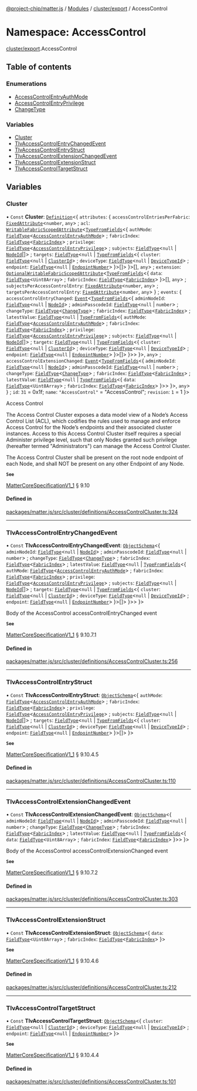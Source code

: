 [@project-chip/matter.js](../README.md) / [Modules](../modules.md) / [cluster/export](cluster_export.md) / AccessControl

# Namespace: AccessControl

[cluster/export](cluster_export.md).AccessControl

## Table of contents

### Enumerations

- [AccessControlEntryAuthMode](../enums/cluster_export.AccessControl.AccessControlEntryAuthMode.md)
- [AccessControlEntryPrivilege](../enums/cluster_export.AccessControl.AccessControlEntryPrivilege.md)
- [ChangeType](../enums/cluster_export.AccessControl.ChangeType.md)

### Variables

- [Cluster](cluster_export.AccessControl.md#cluster)
- [TlvAccessControlEntryChangedEvent](cluster_export.AccessControl.md#tlvaccesscontrolentrychangedevent)
- [TlvAccessControlEntryStruct](cluster_export.AccessControl.md#tlvaccesscontrolentrystruct)
- [TlvAccessControlExtensionChangedEvent](cluster_export.AccessControl.md#tlvaccesscontrolextensionchangedevent)
- [TlvAccessControlExtensionStruct](cluster_export.AccessControl.md#tlvaccesscontrolextensionstruct)
- [TlvAccessControlTargetStruct](cluster_export.AccessControl.md#tlvaccesscontroltargetstruct)

## Variables

### Cluster

• `Const` **Cluster**: [`Definition`](cluster_export.ClusterFactory.md#definition)\<\{ `attributes`: \{ `accessControlEntriesPerFabric`: [`FixedAttribute`](cluster_export.md#fixedattribute)\<`number`, `any`\> ; `acl`: [`WritableFabricScopedAttribute`](cluster_export.md#writablefabricscopedattribute)\<[`TypeFromFields`](tlv_export.md#typefromfields)\<\{ `authMode`: [`FieldType`](../interfaces/tlv_export.FieldType.md)\<[`AccessControlEntryAuthMode`](../enums/cluster_export.AccessControl.AccessControlEntryAuthMode.md)\> ; `fabricIndex`: [`FieldType`](../interfaces/tlv_export.FieldType.md)\<[`FabricIndex`](datatype_export.md#fabricindex)\> ; `privilege`: [`FieldType`](../interfaces/tlv_export.FieldType.md)\<[`AccessControlEntryPrivilege`](../enums/cluster_export.AccessControl.AccessControlEntryPrivilege.md)\> ; `subjects`: [`FieldType`](../interfaces/tlv_export.FieldType.md)\<``null`` \| [`NodeId`](datatype_export.md#nodeid)[]\> ; `targets`: [`FieldType`](../interfaces/tlv_export.FieldType.md)\<``null`` \| [`TypeFromFields`](tlv_export.md#typefromfields)\<\{ `cluster`: [`FieldType`](../interfaces/tlv_export.FieldType.md)\<``null`` \| [`ClusterId`](datatype_export.md#clusterid)\> ; `deviceType`: [`FieldType`](../interfaces/tlv_export.FieldType.md)\<``null`` \| [`DeviceTypeId`](datatype_export.md#devicetypeid)\> ; `endpoint`: [`FieldType`](../interfaces/tlv_export.FieldType.md)\<``null`` \| [`EndpointNumber`](datatype_export.md#endpointnumber)\>  }\>[]\>  }\>[], `any`\> ; `extension`: [`OptionalWritableFabricScopedAttribute`](cluster_export.md#optionalwritablefabricscopedattribute)\<[`TypeFromFields`](tlv_export.md#typefromfields)\<\{ `data`: [`FieldType`](../interfaces/tlv_export.FieldType.md)\<`Uint8Array`\> ; `fabricIndex`: [`FieldType`](../interfaces/tlv_export.FieldType.md)\<[`FabricIndex`](datatype_export.md#fabricindex)\>  }\>[], `any`\> ; `subjectsPerAccessControlEntry`: [`FixedAttribute`](cluster_export.md#fixedattribute)\<`number`, `any`\> ; `targetsPerAccessControlEntry`: [`FixedAttribute`](cluster_export.md#fixedattribute)\<`number`, `any`\>  } ; `events`: \{ `accessControlEntryChanged`: [`Event`](cluster_export.md#event)\<[`TypeFromFields`](tlv_export.md#typefromfields)\<\{ `adminNodeId`: [`FieldType`](../interfaces/tlv_export.FieldType.md)\<``null`` \| [`NodeId`](datatype_export.md#nodeid)\> ; `adminPasscodeId`: [`FieldType`](../interfaces/tlv_export.FieldType.md)\<``null`` \| `number`\> ; `changeType`: [`FieldType`](../interfaces/tlv_export.FieldType.md)\<[`ChangeType`](../enums/cluster_export.AccessControl.ChangeType.md)\> ; `fabricIndex`: [`FieldType`](../interfaces/tlv_export.FieldType.md)\<[`FabricIndex`](datatype_export.md#fabricindex)\> ; `latestValue`: [`FieldType`](../interfaces/tlv_export.FieldType.md)\<``null`` \| [`TypeFromFields`](tlv_export.md#typefromfields)\<\{ `authMode`: [`FieldType`](../interfaces/tlv_export.FieldType.md)\<[`AccessControlEntryAuthMode`](../enums/cluster_export.AccessControl.AccessControlEntryAuthMode.md)\> ; `fabricIndex`: [`FieldType`](../interfaces/tlv_export.FieldType.md)\<[`FabricIndex`](datatype_export.md#fabricindex)\> ; `privilege`: [`FieldType`](../interfaces/tlv_export.FieldType.md)\<[`AccessControlEntryPrivilege`](../enums/cluster_export.AccessControl.AccessControlEntryPrivilege.md)\> ; `subjects`: [`FieldType`](../interfaces/tlv_export.FieldType.md)\<``null`` \| [`NodeId`](datatype_export.md#nodeid)[]\> ; `targets`: [`FieldType`](../interfaces/tlv_export.FieldType.md)\<``null`` \| [`TypeFromFields`](tlv_export.md#typefromfields)\<\{ `cluster`: [`FieldType`](../interfaces/tlv_export.FieldType.md)\<``null`` \| [`ClusterId`](datatype_export.md#clusterid)\> ; `deviceType`: [`FieldType`](../interfaces/tlv_export.FieldType.md)\<``null`` \| [`DeviceTypeId`](datatype_export.md#devicetypeid)\> ; `endpoint`: [`FieldType`](../interfaces/tlv_export.FieldType.md)\<``null`` \| [`EndpointNumber`](datatype_export.md#endpointnumber)\>  }\>[]\>  }\>\>  }\>, `any`\> ; `accessControlExtensionChanged`: [`Event`](cluster_export.md#event)\<[`TypeFromFields`](tlv_export.md#typefromfields)\<\{ `adminNodeId`: [`FieldType`](../interfaces/tlv_export.FieldType.md)\<``null`` \| [`NodeId`](datatype_export.md#nodeid)\> ; `adminPasscodeId`: [`FieldType`](../interfaces/tlv_export.FieldType.md)\<``null`` \| `number`\> ; `changeType`: [`FieldType`](../interfaces/tlv_export.FieldType.md)\<[`ChangeType`](../enums/cluster_export.AccessControl.ChangeType.md)\> ; `fabricIndex`: [`FieldType`](../interfaces/tlv_export.FieldType.md)\<[`FabricIndex`](datatype_export.md#fabricindex)\> ; `latestValue`: [`FieldType`](../interfaces/tlv_export.FieldType.md)\<``null`` \| [`TypeFromFields`](tlv_export.md#typefromfields)\<\{ `data`: [`FieldType`](../interfaces/tlv_export.FieldType.md)\<`Uint8Array`\> ; `fabricIndex`: [`FieldType`](../interfaces/tlv_export.FieldType.md)\<[`FabricIndex`](datatype_export.md#fabricindex)\>  }\>\>  }\>, `any`\>  } ; `id`: ``31`` = 0x1f; `name`: ``"AccessControl"`` = "AccessControl"; `revision`: ``1`` = 1 }\>

Access Control

The Access Control Cluster exposes a data model view of a Node’s Access Control List (ACL), which codifies the
rules used to manage and enforce Access Control for the Node’s endpoints and their associated cluster instances.
Access to this Access Control Cluster itself requires a special Administer privilege level, such that only Nodes
granted such privilege (hereafter termed "Administrators") can manage the Access Control Cluster.

The Access Control Cluster shall be present on the root node endpoint of each Node, and shall NOT be present on
any other Endpoint of any Node.

**`See`**

[MatterCoreSpecificationV1_1](../interfaces/spec_export.MatterCoreSpecificationV1_1.md) § 9.10

#### Defined in

[packages/matter.js/src/cluster/definitions/AccessControlCluster.ts:324](https://github.com/project-chip/matter.js/blob/dfd1dc35/packages/matter.js/src/cluster/definitions/AccessControlCluster.ts#L324)

___

### TlvAccessControlEntryChangedEvent

• `Const` **TlvAccessControlEntryChangedEvent**: [`ObjectSchema`](../classes/tlv_export.ObjectSchema.md)\<\{ `adminNodeId`: [`FieldType`](../interfaces/tlv_export.FieldType.md)\<``null`` \| [`NodeId`](datatype_export.md#nodeid)\> ; `adminPasscodeId`: [`FieldType`](../interfaces/tlv_export.FieldType.md)\<``null`` \| `number`\> ; `changeType`: [`FieldType`](../interfaces/tlv_export.FieldType.md)\<[`ChangeType`](../enums/cluster_export.AccessControl.ChangeType.md)\> ; `fabricIndex`: [`FieldType`](../interfaces/tlv_export.FieldType.md)\<[`FabricIndex`](datatype_export.md#fabricindex)\> ; `latestValue`: [`FieldType`](../interfaces/tlv_export.FieldType.md)\<``null`` \| [`TypeFromFields`](tlv_export.md#typefromfields)\<\{ `authMode`: [`FieldType`](../interfaces/tlv_export.FieldType.md)\<[`AccessControlEntryAuthMode`](../enums/cluster_export.AccessControl.AccessControlEntryAuthMode.md)\> ; `fabricIndex`: [`FieldType`](../interfaces/tlv_export.FieldType.md)\<[`FabricIndex`](datatype_export.md#fabricindex)\> ; `privilege`: [`FieldType`](../interfaces/tlv_export.FieldType.md)\<[`AccessControlEntryPrivilege`](../enums/cluster_export.AccessControl.AccessControlEntryPrivilege.md)\> ; `subjects`: [`FieldType`](../interfaces/tlv_export.FieldType.md)\<``null`` \| [`NodeId`](datatype_export.md#nodeid)[]\> ; `targets`: [`FieldType`](../interfaces/tlv_export.FieldType.md)\<``null`` \| [`TypeFromFields`](tlv_export.md#typefromfields)\<\{ `cluster`: [`FieldType`](../interfaces/tlv_export.FieldType.md)\<``null`` \| [`ClusterId`](datatype_export.md#clusterid)\> ; `deviceType`: [`FieldType`](../interfaces/tlv_export.FieldType.md)\<``null`` \| [`DeviceTypeId`](datatype_export.md#devicetypeid)\> ; `endpoint`: [`FieldType`](../interfaces/tlv_export.FieldType.md)\<``null`` \| [`EndpointNumber`](datatype_export.md#endpointnumber)\>  }\>[]\>  }\>\>  }\>

Body of the AccessControl accessControlEntryChanged event

**`See`**

[MatterCoreSpecificationV1_1](../interfaces/spec_export.MatterCoreSpecificationV1_1.md) § 9.10.7.1

#### Defined in

[packages/matter.js/src/cluster/definitions/AccessControlCluster.ts:256](https://github.com/project-chip/matter.js/blob/dfd1dc35/packages/matter.js/src/cluster/definitions/AccessControlCluster.ts#L256)

___

### TlvAccessControlEntryStruct

• `Const` **TlvAccessControlEntryStruct**: [`ObjectSchema`](../classes/tlv_export.ObjectSchema.md)\<\{ `authMode`: [`FieldType`](../interfaces/tlv_export.FieldType.md)\<[`AccessControlEntryAuthMode`](../enums/cluster_export.AccessControl.AccessControlEntryAuthMode.md)\> ; `fabricIndex`: [`FieldType`](../interfaces/tlv_export.FieldType.md)\<[`FabricIndex`](datatype_export.md#fabricindex)\> ; `privilege`: [`FieldType`](../interfaces/tlv_export.FieldType.md)\<[`AccessControlEntryPrivilege`](../enums/cluster_export.AccessControl.AccessControlEntryPrivilege.md)\> ; `subjects`: [`FieldType`](../interfaces/tlv_export.FieldType.md)\<``null`` \| [`NodeId`](datatype_export.md#nodeid)[]\> ; `targets`: [`FieldType`](../interfaces/tlv_export.FieldType.md)\<``null`` \| [`TypeFromFields`](tlv_export.md#typefromfields)\<\{ `cluster`: [`FieldType`](../interfaces/tlv_export.FieldType.md)\<``null`` \| [`ClusterId`](datatype_export.md#clusterid)\> ; `deviceType`: [`FieldType`](../interfaces/tlv_export.FieldType.md)\<``null`` \| [`DeviceTypeId`](datatype_export.md#devicetypeid)\> ; `endpoint`: [`FieldType`](../interfaces/tlv_export.FieldType.md)\<``null`` \| [`EndpointNumber`](datatype_export.md#endpointnumber)\>  }\>[]\>  }\>

**`See`**

[MatterCoreSpecificationV1_1](../interfaces/spec_export.MatterCoreSpecificationV1_1.md) § 9.10.4.5

#### Defined in

[packages/matter.js/src/cluster/definitions/AccessControlCluster.ts:110](https://github.com/project-chip/matter.js/blob/dfd1dc35/packages/matter.js/src/cluster/definitions/AccessControlCluster.ts#L110)

___

### TlvAccessControlExtensionChangedEvent

• `Const` **TlvAccessControlExtensionChangedEvent**: [`ObjectSchema`](../classes/tlv_export.ObjectSchema.md)\<\{ `adminNodeId`: [`FieldType`](../interfaces/tlv_export.FieldType.md)\<``null`` \| [`NodeId`](datatype_export.md#nodeid)\> ; `adminPasscodeId`: [`FieldType`](../interfaces/tlv_export.FieldType.md)\<``null`` \| `number`\> ; `changeType`: [`FieldType`](../interfaces/tlv_export.FieldType.md)\<[`ChangeType`](../enums/cluster_export.AccessControl.ChangeType.md)\> ; `fabricIndex`: [`FieldType`](../interfaces/tlv_export.FieldType.md)\<[`FabricIndex`](datatype_export.md#fabricindex)\> ; `latestValue`: [`FieldType`](../interfaces/tlv_export.FieldType.md)\<``null`` \| [`TypeFromFields`](tlv_export.md#typefromfields)\<\{ `data`: [`FieldType`](../interfaces/tlv_export.FieldType.md)\<`Uint8Array`\> ; `fabricIndex`: [`FieldType`](../interfaces/tlv_export.FieldType.md)\<[`FabricIndex`](datatype_export.md#fabricindex)\>  }\>\>  }\>

Body of the AccessControl accessControlExtensionChanged event

**`See`**

[MatterCoreSpecificationV1_1](../interfaces/spec_export.MatterCoreSpecificationV1_1.md) § 9.10.7.2

#### Defined in

[packages/matter.js/src/cluster/definitions/AccessControlCluster.ts:303](https://github.com/project-chip/matter.js/blob/dfd1dc35/packages/matter.js/src/cluster/definitions/AccessControlCluster.ts#L303)

___

### TlvAccessControlExtensionStruct

• `Const` **TlvAccessControlExtensionStruct**: [`ObjectSchema`](../classes/tlv_export.ObjectSchema.md)\<\{ `data`: [`FieldType`](../interfaces/tlv_export.FieldType.md)\<`Uint8Array`\> ; `fabricIndex`: [`FieldType`](../interfaces/tlv_export.FieldType.md)\<[`FabricIndex`](datatype_export.md#fabricindex)\>  }\>

**`See`**

[MatterCoreSpecificationV1_1](../interfaces/spec_export.MatterCoreSpecificationV1_1.md) § 9.10.4.6

#### Defined in

[packages/matter.js/src/cluster/definitions/AccessControlCluster.ts:212](https://github.com/project-chip/matter.js/blob/dfd1dc35/packages/matter.js/src/cluster/definitions/AccessControlCluster.ts#L212)

___

### TlvAccessControlTargetStruct

• `Const` **TlvAccessControlTargetStruct**: [`ObjectSchema`](../classes/tlv_export.ObjectSchema.md)\<\{ `cluster`: [`FieldType`](../interfaces/tlv_export.FieldType.md)\<``null`` \| [`ClusterId`](datatype_export.md#clusterid)\> ; `deviceType`: [`FieldType`](../interfaces/tlv_export.FieldType.md)\<``null`` \| [`DeviceTypeId`](datatype_export.md#devicetypeid)\> ; `endpoint`: [`FieldType`](../interfaces/tlv_export.FieldType.md)\<``null`` \| [`EndpointNumber`](datatype_export.md#endpointnumber)\>  }\>

**`See`**

[MatterCoreSpecificationV1_1](../interfaces/spec_export.MatterCoreSpecificationV1_1.md) § 9.10.4.4

#### Defined in

[packages/matter.js/src/cluster/definitions/AccessControlCluster.ts:101](https://github.com/project-chip/matter.js/blob/dfd1dc35/packages/matter.js/src/cluster/definitions/AccessControlCluster.ts#L101)
